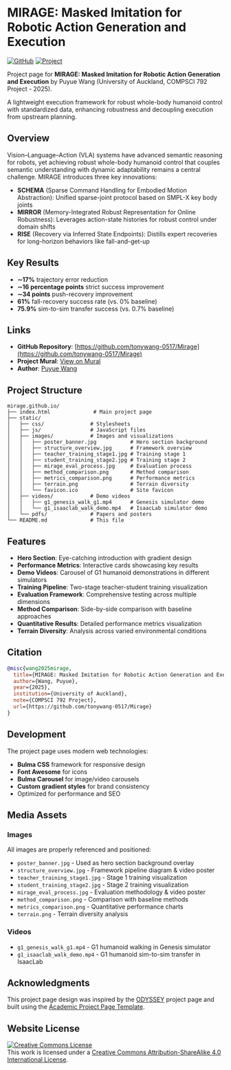 # MIRAGE: Masked Imitation for Robotic Action Generation and Execution

[![GitHub](https://img.shields.io/badge/GitHub-Repository-blue?logo=github)](https://github.com/tonywang-0517/Mirage)
[![Project](https://img.shields.io/badge/Project-Page-green)](https://tonywang-0517.github.io/mirage.github.io/)

Project page for **MIRAGE: Masked Imitation for Robotic Action Generation and Execution** by Puyue Wang (University of Auckland, COMPSCI 792 Project - 2025).

A lightweight execution framework for robust whole-body humanoid control with standardized data, enhancing robustness and decoupling execution from upstream planning.

## Overview

Vision–Language–Action (VLA) systems have advanced semantic reasoning for robots, yet achieving robust whole-body humanoid control that couples semantic understanding with dynamic adaptability remains a central challenge. MIRAGE introduces three key innovations:

- **SCHEMA** (Sparse Command Handling for Embodied Motion Abstraction): Unified sparse-joint protocol based on SMPL-X key body joints
- **MIRROR** (Memory-Integrated Robust Representation for Online Robustness): Leverages action-state histories for robust control under domain shifts
- **RISE** (Recovery via Inferred State Endpoints): Distills expert recoveries for long-horizon behaviors like fall-and-get-up

## Key Results

- **∼17%** trajectory error reduction
- **∼16 percentage points** strict success improvement
- **∼34 points** push-recovery improvement
- **61%** fall-recovery success rate (vs. 0% baseline)
- **75.9%** sim-to-sim transfer success (vs. 0.7% baseline)

## Links

- **GitHub Repository**: [https://github.com/tonywang-0517/Mirage](https://github.com/tonywang-0517/Mirage)
- **Project Mural**: [View on Mural](https://app.mural.co/t/puyuewangsworkspace5613/m/unicornai4709/1754387147784/6803cde2dd3d1ec8035077a659d47cdce2261ad6?sender=u18823d8b8a2cf6ec54a84733)
- **Author**: [Puyue Wang](https://github.com/tonywang-0517)

## Project Structure

```
mirage.github.io/
├── index.html              # Main project page
├── static/
│   ├── css/               # Stylesheets
│   ├── js/                # JavaScript files
│   ├── images/            # Images and visualizations
│   │   ├── poster_banner.jpg           # Hero section background
│   │   ├── structure_overview.jpg      # Framework overview
│   │   ├── teacher_training_stage1.jpg # Training stage 1
│   │   ├── student_training_stage2.jpg # Training stage 2
│   │   ├── mirage_eval_process.jpg     # Evaluation process
│   │   ├── method_comparison.png       # Method comparison
│   │   ├── metrics_comparison.png      # Performance metrics
│   │   ├── terrain.png                 # Terrain diversity
│   │   └── favicon.ico                 # Site favicon
│   ├── videos/            # Demo videos
│   │   ├── g1_genesis_walk_g1.mp4      # Genesis simulator demo
│   │   └── g1_isaaclab_walk_demo.mp4   # IsaacLab simulator demo
│   └── pdfs/              # Papers and posters
└── README.md              # This file
```

## Features

- **Hero Section**: Eye-catching introduction with gradient design
- **Performance Metrics**: Interactive cards showcasing key results
- **Demo Videos**: Carousel of G1 humanoid demonstrations in different simulators
- **Training Pipeline**: Two-stage teacher-student training visualization
- **Evaluation Framework**: Comprehensive testing across multiple dimensions
- **Method Comparison**: Side-by-side comparison with baseline approaches
- **Quantitative Results**: Detailed performance metrics visualization
- **Terrain Diversity**: Analysis across varied environmental conditions

## Citation

```bibtex
@misc{wang2025mirage,
  title={MIRAGE: Masked Imitation for Robotic Action Generation and Execution},
  author={Wang, Puyue},
  year={2025},
  institution={University of Auckland},
  note={COMPSCI 792 Project},
  url={https://github.com/tonywang-0517/Mirage}
}
```

## Development

The project page uses modern web technologies:
- **Bulma CSS** framework for responsive design
- **Font Awesome** for icons
- **Bulma Carousel** for image/video carousels
- **Custom gradient styles** for brand consistency
- Optimized for performance and SEO

## Media Assets

### Images
All images are properly referenced and positioned:
- `poster_banner.jpg` - Used as hero section background overlay
- `structure_overview.jpg` - Framework pipeline diagram & video poster
- `teacher_training_stage1.jpg` - Stage 1 training visualization
- `student_training_stage2.jpg` - Stage 2 training visualization
- `mirage_eval_process.jpg` - Evaluation methodology & video poster
- `method_comparison.png` - Comparison with baseline methods
- `metrics_comparison.png` - Quantitative performance charts
- `terrain.png` - Terrain diversity analysis

### Videos
- `g1_genesis_walk_g1.mp4` - G1 humanoid walking in Genesis simulator
- `g1_isaaclab_walk_demo.mp4` - G1 humanoid sim-to-sim transfer in IsaacLab

## Acknowledgments

This project page design was inspired by the [ODYSSEY](https://github.com/) project page and built using the [Academic Project Page Template](https://github.com/eliahuhorwitz/Academic-project-page-template).

## Website License

<a rel="license" href="http://creativecommons.org/licenses/by-sa/4.0/"><img alt="Creative Commons License" style="border-width:0" src="https://i.creativecommons.org/l/by-sa/4.0/88x31.png" /></a><br />This work is licensed under a <a rel="license" href="http://creativecommons.org/licenses/by-sa/4.0/">Creative Commons Attribution-ShareAlike 4.0 International License</a>.
